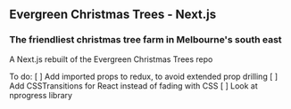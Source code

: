## Evergreen Christmas Trees - Next.js

### The friendliest christmas tree farm in Melbourne's south east

A Next.js rebuilt of the Evergreen Christmas Trees repo

To do:
[ ] Add imported props to redux, to avoid extended prop drilling
[ ] Add CSSTransitions for React instead of fading with CSS
[ ] Look at nprogress library
